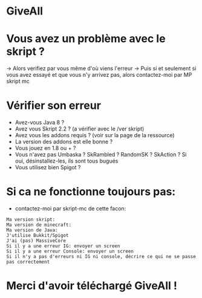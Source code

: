 # **GiveAll**

# Vous avez un problème avec le skript ?
-> Alors verifiez par vous même d'où viens l'erreur
-> Puis si et seulement si vous avez essayé et que vous n'y arrivez pas, alors contactez-moi par MP skript mc

# Vérifier son erreur
- Avez-vous Java 8 ?
- Avez vous Skript 2.2 ? (a vérifier avec le /ver skript)
- Avez vous les addons requis ? (voir sur la page de la ressource)
- La version des addons est elle bonne ?
- Vous jouez en 1.8 ou + ?
- Vous n'avez pas Umbaska ? SkRambled ? RandomSK ? SkAction ? Si oui, désinstallez-les, ils sont tous bugués
- Vous utilisez bien Spigot ?

# Si ca ne fonctionne toujours pas:
- contactez-moi par skript-mc de cette facon:

```
Ma version skript:
Ma version de minecraft:
Ma version de Java:
J'utilise Bukkit/Spigot
J'ai (pas) MassiveCore
Si il y a une erreur IG: envoyer un screen
Si il y a une erreur Console: envoyer un screen
Si il n'y a pas d'erreurs ni IG ni console, décrire ce qui ne se passe pas correctement
```


# Merci d'avoir téléchargé GiveAll !
